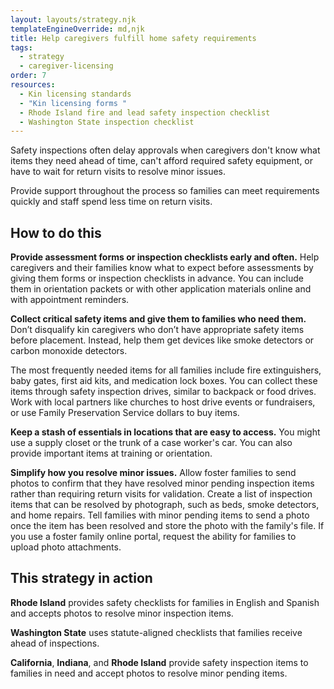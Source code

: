 ```yaml
---
layout: layouts/strategy.njk
templateEngineOverride: md,njk
title: Help caregivers fulfill home safety requirements
tags:
  - strategy
  - caregiver-licensing
order: 7
resources:
  - Kin licensing standards
  - "Kin licensing forms "
  - Rhode Island fire and lead safety inspection checklist
  - Washington State inspection checklist
---
```

Safety inspections often delay approvals when caregivers don't know what items they need ahead of time, can't afford required safety equipment, or have to wait for return visits to resolve minor issues. 

Provide support throughout the process so families can meet requirements quickly and staff spend less time on return visits.

## How to do this

**Provide assessment forms or inspection checklists early and often.** Help caregivers and their families know what to expect before assessments by giving them forms or inspection checklists in advance. You can include them in orientation packets or with other application materials online and with appointment reminders.

**Collect critical safety items and give them to families who need them.** Don’t disqualify kin caregivers who don’t have appropriate safety items before placement. Instead, help them get devices like smoke detectors or carbon monoxide detectors. 

The most frequently needed items for all families include fire extinguishers, baby gates, first aid kits, and medication lock boxes. You can collect these items through safety inspection drives, similar to backpack or food drives. Work with local partners like churches to host drive events or fundraisers, or use Family Preservation Service dollars to buy items.

**Keep a stash of essentials in locations that are easy to access.** You might use a supply closet or the trunk of a case worker's car. You can also provide important items at training or orientation.

**Simplify how you resolve minor issues.** Allow foster families to send photos to confirm that they have resolved minor pending inspection items rather than requiring return visits for validation. Create a list of inspection items that can be resolved by photograph, such as beds, smoke detectors, and home repairs. Tell families with minor pending items to send a photo once the item has been resolved and store the photo with the family's file. If you use a foster family online portal, request the ability for families to upload photo attachments.

## This strategy in action

**Rhode Island** provides safety checklists for families in English and Spanish and accepts photos to resolve minor inspection items.

**Washington State** uses statute-aligned checklists that families receive ahead of inspections.

**California**, **Indiana**, and **Rhode Island** provide safety inspection items to families in need and accept photos to resolve minor pending items.[](https://childwelfareplaybook.com/static/assets/resolve_minor_pending_items_asset2)
